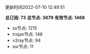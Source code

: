 更新时间2022-07-10 12:49:51

**总订阅: 73**
**总节点: 3679**
**有效节点: 1468**
- ss节点: 1215
- trojan节点: 148
- v2ray节点: 94
- ssr节点: 11
